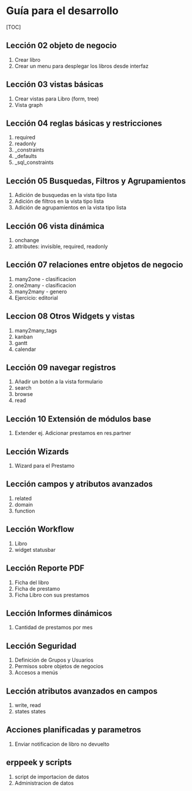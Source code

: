 Guía para el desarrollo
========================

[TOC]

Lección 02 objeto de negocio
-------------------------
1. Crear libro
1. Crear un menu para desplegar los libros desde interfaz

Lección 03 vistas básicas
-----------------
1. Crear vistas para Libro (form, tree)
1. Vista graph

Lección 04 reglas básicas y restricciones
--------------------------------------
1. required
1. readonly
1. _constraints
1. _defaults
1. _sql_constraints

Lección 05 Busquedas, Filtros y Agrupamientos
------------------------------------------
1. Adición de busquedas en la vista tipo lista
1. Adición de filtros en la vista tipo lista
1. Adición de agrupamientos en la vista tipo lista

Lección 06 vista dinámica
----------------------
1. onchange
1. attributes: invisible, required, readonly

Lección 07 relaciones entre objetos de negocio
-------------------------------------------
1. many2one - clasificacion
1. one2many - clasificacion
1. many2many - genero
1. Ejercicio: editorial

Leccion 08 Otros Widgets y vistas
---------------
1. many2many_tags
1. kanban
1. gantt
1. calendar

Lección 09 navegar registros
-------------------------
1. Añadir un botón a la vista formulario
2. search
1. browse
1. read

Lección 10 Extensión de módulos base
-------------------------
1. Extender ej. Adicionar prestamos en res.partner

Lección Wizards
---------------
1. Wizard para el Prestamo

Lección campos y atributos avanzados
--------------------------
1. related
1. domain
1. function

Lección Workflow
----------------
1. Libro
1. widget statusbar

Lección Reporte PDF
-------------------
1. Ficha del libro
1. Ficha de prestamo
1. Ficha Libro con sus prestamos

Lección Informes dinámicos
--------------------------
1. Cantidad de prestamos por mes

Lección Seguridad
-----------------
1. Definición de Grupos y Usuarios
1. Permisos sobre objetos de negocios
1. Accesos a menús

Lección atributos avanzados en campos
-------------------------------------
1. write, read
1. states states

Acciones planificadas y parametros
----------------------------------
1. Enviar notificacion de libro no devuelto

erppeek y scripts
-----------------
1. script de importacion de datos
1. Administracion de datos
